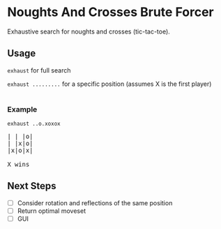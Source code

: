 # Noughts And Crosses Brute Forcer
Exhaustive search for noughts and crosses (tic-tac-toe).

## Usage
`exhaust` for full search

`exhaust .........` for a specific position
(assumes X is the first player)
<br></br>
### Example
`exhaust ..o.xoxox`
<pre>
| | |o|
| |x|o|
|x|o|x| 

X wins
</pre>
## Next Steps
- [ ] Consider rotation and reflections of the same position
- [ ] Return optimal moveset
- [ ] GUI
